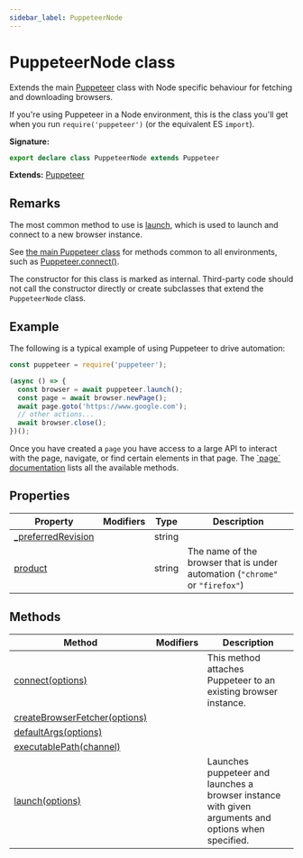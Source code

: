 ```yaml
---
sidebar_label: PuppeteerNode
---
```

# PuppeteerNode class

Extends the main [Puppeteer](./puppeteer.puppeteer.md) class with Node specific behaviour for fetching and downloading browsers.

If you're using Puppeteer in a Node environment, this is the class you'll get when you run `require('puppeteer')` (or the equivalent ES `import`).

**Signature:**

```typescript
export declare class PuppeteerNode extends Puppeteer 
```
**Extends:** [Puppeteer](./puppeteer.puppeteer.md)

## Remarks

The most common method to use is [launch](./puppeteer.puppeteernode.launch.md), which is used to launch and connect to a new browser instance.

See [the main Puppeteer class](./puppeteer.puppeteer.md) for methods common to all environments, such as [Puppeteer.connect()](./puppeteer.puppeteer.connect.md).

The constructor for this class is marked as internal. Third-party code should not call the constructor directly or create subclasses that extend the `PuppeteerNode` class.

## Example

The following is a typical example of using Puppeteer to drive automation:

```ts
const puppeteer = require('puppeteer');

(async () => {
  const browser = await puppeteer.launch();
  const page = await browser.newPage();
  await page.goto('https://www.google.com');
  // other actions...
  await browser.close();
})();
```
Once you have created a `page` you have access to a large API to interact with the page, navigate, or find certain elements in that page. The [\`page\` documentation](./puppeteer.page.md) lists all the available methods.

## Properties

|  Property | Modifiers | Type | Description |
|  --- | --- | --- | --- |
|  [\_preferredRevision](./puppeteer.puppeteernode._preferredrevision.md) |  | string |  |
|  [product](./puppeteer.puppeteernode.product.md) |  | string | The name of the browser that is under automation (<code>&quot;chrome&quot;</code> or <code>&quot;firefox&quot;</code>) |

## Methods

|  Method | Modifiers | Description |
|  --- | --- | --- |
|  [connect(options)](./puppeteer.puppeteernode.connect.md) |  | This method attaches Puppeteer to an existing browser instance. |
|  [createBrowserFetcher(options)](./puppeteer.puppeteernode.createbrowserfetcher.md) |  |  |
|  [defaultArgs(options)](./puppeteer.puppeteernode.defaultargs.md) |  |  |
|  [executablePath(channel)](./puppeteer.puppeteernode.executablepath.md) |  |  |
|  [launch(options)](./puppeteer.puppeteernode.launch.md) |  | Launches puppeteer and launches a browser instance with given arguments and options when specified. |

